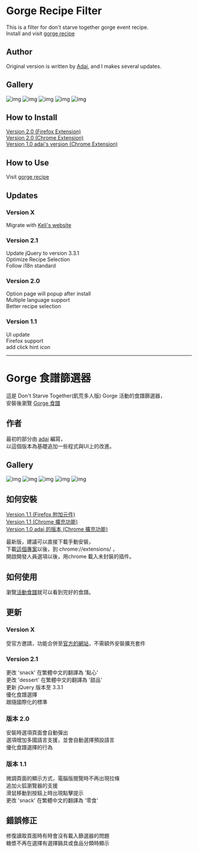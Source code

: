 # Gorge Recipe Filter
This is a filter for don't starve together gorge event recipe.  
Install and visit [gorge recipe](https://forums.kleientertainment.com/gorge-recipe-book/)  
  
## Author
Original version is written by [Adai](mailto:adaiisthebest@gmail.com), and I makes several updates.

## Gallery
![img](https://imgur.com/ocrsaaW.jpg)
![img](https://imgur.com/4JlgZ9q.jpg)
![img](https://imgur.com/3uBiHY5.jpg)
![img](https://imgur.com/nXmjgIx.jpg)
![img](https://imgur.com/N61XAqe.jpg)

## How to Install  
[Version 2.0 (Firefox Extension)](https://addons.mozilla.org/zh-TW/firefox/addon/the-gorge-recipe-filter/)  
[Version 2.0 (Chrome Extension)](https://chrome.google.com/webstore/detail/the-gorge-recipe-filter/dbnaloanckcfkbhapcnoggkccnepjohp)  
[Version 1.0 adai's version (Chrome Extension)](https://chrome.google.com/webstore/detail/the-gorge-recipe-filter/aiohihcpfmkclpkcfhigjfccjbdlkpoe)  

## How to Use  
Visit [gorge recipe](https://forums.kleientertainment.com/gorge-recipe-book/)  

## Updates

### Version X
Migrate with [Keli's website](https://github.com/cheewind/TheGorgeRecipeBook)

### Version 2.1
Update jQuery to version 3.3.1  
Optimize Recipe Selection  
Follow i18n standard  

### Version 2.0
Option page will popup after install  
Multiple language support  
Better recipe selection  

### Version 1.1
UI update  
Firefox support  
add click hint icon  

---

# Gorge 食譜篩選器
這是 Don't Starve Together(飢荒多人版) Gorge 活動的食譜篩選器，  
安裝後瀏覽 [Gorge 食譜](https://forums.kleientertainment.com/gorge-recipe-book/)

## 作者
最初的部分由 [adai](adaiisthebest@gmail.com) 編寫，  
以這個版本為基礎追加一些程式與UI上的改進。  

## Gallery
![img](https://imgur.com/T5AWtrp.jpg)
![img](https://imgur.com/fdao4tw.jpg)
![img](https://imgur.com/mCGxlkl.jpg)
![img](https://imgur.com/D4FLleX.jpg)
![img](https://imgur.com/lVXNFWK.jpg)

## 如何安裝  
[Version 1.1 (Firefox 附加元件)](https://addons.mozilla.org/zh-TW/firefox/addon/the-gorge-recipe-filter/)  
[Version 1.1 (Chrome 擴充功能)](https://chrome.google.com/webstore/detail/the-gorge-recipe-filter/dbnaloanckcfkbhapcnoggkccnepjohp?hl=zh-TW)  
[Version 1.0 adai 的版本 (Chrome 擴充功能)](https://chrome.google.com/webstore/detail/the-gorge-recipe-filter/aiohihcpfmkclpkcfhigjfccjbdlkpoe)  

最新版，建議可以直接下載手動安裝，  
下載[這個專案](https://github.com/cheewind/The-Gorge-Recipe-Filter/archive/master.zip)以後，到 chrome://extensions/ ，  
開啟開發人員選項以後，用chrome 載入未封裝的插件。
  
## 如何使用  
瀏覽[活動食譜](https://forums.kleientertainment.com/gorge-recipe-book/)就可以看到完好的食譜。  

## 更新  

### Version X
受官方邀請，功能合併至[官方的網站](https://github.com/cheewind/TheGorgeRecipeBook)，不需額外安裝擴充套件

### Version 2.1
更改 'snack' 在繁體中文的翻譯為 '點心'  
更改 'dessert' 在繁體中文的翻譯為 '甜品'  
更新 jQuery 版本至 3.3.1  
優化食譜選擇  
跟隨國際化的標準  

### 版本 2.0  
安裝時選項頁面會自動彈出  
選項增加多國語言支援，並會自動選擇預設語言  
優化食譜選擇的行為  

### 版本 1.1
微調頁面的顯示方式，電腦版閱覽時不再出現拉條  
追加火狐瀏覽器的支援  
滑鼠移動到按鈕上時出現點擊提示  
更改 'snack' 在繁體中文的翻譯為 '零食'  

## 錯誤修正  
修復讀取頁面時有時會沒有載入篩選器的問題  
糖漿不再在選擇有選擇鍋具或食品分類時顯示  

